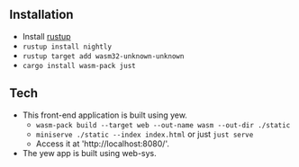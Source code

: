 ## Installation
- Install [rustup](https://rustup.rs/)
- `rustup install nightly`
- `rustup target add wasm32-unknown-unknown`
- `cargo install wasm-pack just`

## Tech
- This front-end application is built using yew.
    * `wasm-pack build --target web --out-name wasm --out-dir ./static`
    * `miniserve ./static --index index.html` or just `just serve`
    * Access it at 'http://localhost:8080/'.
- The yew app is built using web-sys.

